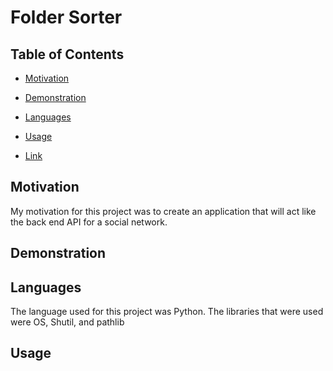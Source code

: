 # Folder Sorter

## Table of Contents

* [Motivation](#Motivation)

* [Demonstration](#Demonstration)

* [Languages](#Languages)

* [Usage](#Usage)

* [Link](#Link)


## Motivation

My motivation for this project was to create an application that will act like the back end API for a social network.

## Demonstration





## Languages

The language used for this project was Python. The libraries that were used were OS, Shutil, and pathlib

## Usage

